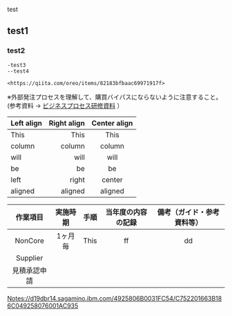 test  
##  test1  
###    test2  
    
    -test3
    --test4
    
    <https://qiita.com/oreo/items/82183bfbaac69971917f>



※外部発注プロセスを理解して、購買バイパスにならないように注意すること。  
 (参考資料 ->  [ビジネスプロセス研修資料](https://github.ibm.com/FUSHUKU/zLinux/blob/master/0643AF6EB51A031949257B02001210D4.md) ）

| Left align | Right align | Center align |
|:-----------|------------:|:------------:|
| This       |        This |     This     |
| column     |      column |    column    |
| will       |        will |     will     |
| be         |          be |      be      |
| left       |       right |    center    |
| aligned    |     aligned |   aligned    |

| 作業項目     | 実施時期 | 手順             | 当年度の内容の記録   | 備考（ガイド・参考資料等）|
|:-----------:|:--------:|:---------------:|:-------------------:|:----------------------:|
| NonCore     | 1ヶ月毎  |        This     |           ff        |         dd             |
| Supplier    |
| 見積承認申請 |

<Notes://d19dbr14.sagamino.ibm.com/4925806B0031FC54/C752201663B186C049258076001AC935>
